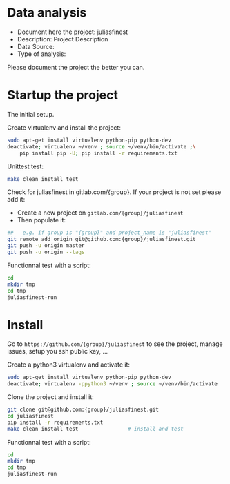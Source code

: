 # Data analysis
- Document here the project: juliasfinest
- Description: Project Description
- Data Source:
- Type of analysis:

Please document the project the better you can.

# Startup the project

The initial setup.

Create virtualenv and install the project:
```bash
sudo apt-get install virtualenv python-pip python-dev
deactivate; virtualenv ~/venv ; source ~/venv/bin/activate ;\
    pip install pip -U; pip install -r requirements.txt
```

Unittest test:
```bash
make clean install test
```

Check for juliasfinest in gitlab.com/{group}.
If your project is not set please add it:

- Create a new project on `gitlab.com/{group}/juliasfinest`
- Then populate it:

```bash
##   e.g. if group is "{group}" and project_name is "juliasfinest"
git remote add origin git@github.com:{group}/juliasfinest.git
git push -u origin master
git push -u origin --tags
```

Functionnal test with a script:

```bash
cd
mkdir tmp
cd tmp
juliasfinest-run
```

# Install

Go to `https://github.com/{group}/juliasfinest` to see the project, manage issues,
setup you ssh public key, ...

Create a python3 virtualenv and activate it:

```bash
sudo apt-get install virtualenv python-pip python-dev
deactivate; virtualenv -ppython3 ~/venv ; source ~/venv/bin/activate
```

Clone the project and install it:

```bash
git clone git@github.com:{group}/juliasfinest.git
cd juliasfinest
pip install -r requirements.txt
make clean install test                # install and test
```
Functionnal test with a script:

```bash
cd
mkdir tmp
cd tmp
juliasfinest-run
```
